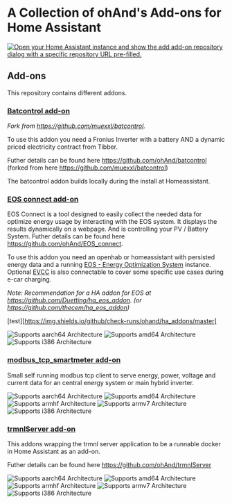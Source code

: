 # A Collection of ohAnd's Add-ons for Home Assistant


[![Open your Home Assistant instance and show the add add-on repository dialog with a specific repository URL pre-filled.](https://my.home-assistant.io/badges/supervisor_add_addon_repository.svg)](https://my.home-assistant.io/redirect/supervisor_add_addon_repository/?repository_url=https%3A%2F%2Fgithub.com%2Fohand%2Fha_addons)

## Add-ons

This repository contains different addons.


### [Batcontrol add-on](./batcontrol)

*Fork from https://github.com/muexxl/batcontrol.*

To use this addon you need a Fronius Inverter with a battery AND a dynamic priced electricity contract from Tibber.

Futher details can be found here https://github.com/ohAnd/batcontrol (forked from here https://github.com/muexxl/batcontrol)

The batcontrol addon builds locally during the install at Homeassistant.

<!-- ![Supports aarch64 Architecture][aarch64-shield]
![Supports amd64 Architecture][amd64-shield]
![Supports armhf Architecture][armhf-shield]
![Supports armv7 Architecture][armv7-shield]
![Supports i386 Architecture][i386-shield] -->

### [EOS connect add-on](./eos_connect)

EOS Connect is a tool designed to easily collect the needed data for optimize energy usage by interacting with the EOS system. It displays the results dynamically on a webpage. And is controlling your PV / Battery System. Futher details can be found here https://github.com/ohAnd/EOS_connect.

To use this addon you need an openhab or homeassistant with persisted energy data and a running [EOS - Energy Optimization System](https://github.com/Akkudoktor-EOS/EOS) instance. Optional [EVCC](https://github.com/evcc-io/hassio-addon) is also connectable to cover some specific use cases during e-car charging.

*Note: Recommendation for a HA addon for EOS at https://github.com/Duetting/ha_eos_addon. (or https://github.com/thecem/ha_eos_addon)*

<!-- Currently eos_connect builds directly on Homeassistant - it takes some time ;-) (pre builds are in dev) -->
[test][https://img.shields.io/github/check-runs/ohand/ha_addons/master]


![Supports aarch64 Architecture][aarch64-shield]
![Supports amd64 Architecture][amd64-shield]
![Supports i386 Architecture][i386-shield]

<!-- ![Supports armhf Architecture][armhf-shield] -->
<!-- ![Supports armv7 Architecture][armv7-shield] -->

### [modbus_tcp_smartmeter add-on](./modbus_tcp_smartmeter)

Small self running modbus tcp client to serve energy, power, voltage and current data for an central energy system or main hybrid inverter.

![Supports aarch64 Architecture][aarch64-shield]
![Supports amd64 Architecture][amd64-shield]
![Supports armhf Architecture][armhf-shield]
![Supports armv7 Architecture][armv7-shield]
![Supports i386 Architecture][i386-shield]

### [trmnlServer add-on](./trmnl_server)

This addons wrapping the trmnl server application to be a runnable docker in Home Assistant as an add-on.

Futher details can be found here https://github.com/ohAnd/trmnlServer

![Supports aarch64 Architecture][aarch64-shield]
![Supports amd64 Architecture][amd64-shield]
![Supports armhf Architecture][armhf-shield]
![Supports armv7 Architecture][armv7-shield]
![Supports i386 Architecture][i386-shield]



<!--

Notes to developers after forking or using the github template feature:
- While developing comment out the 'image' key from 'example/config.yaml' to make the supervisor build the addon
  - Remember to put this back when pushing up your changes.
- When you merge to the 'main' branch of your repository a new build will be triggered.
  - Make sure you adjust the 'version' key in 'example/config.yaml' when you do that.
  - Make sure you update 'example/CHANGELOG.md' when you do that.
  - The first time this runs you might need to adjust the image configuration on github container registry to make it public
  - You may also need to adjust the github Actions configuration (Settings > Actions > General > Workflow > Read & Write)
- Adjust the 'image' key in 'example/config.yaml' so it points to your username instead of 'home-assistant'.
  - This is where the build images will be published to.
- Rename the example directory.
  - The 'slug' key in 'example/config.yaml' should match the directory name.
- Adjust all keys/url's that points to 'home-assistant' to now point to your user/fork.
- Share your repository on the forums https://community.home-assistant.io/c/projects/9
- Do awesome stuff!
 -->

[aarch64-shield]: https://img.shields.io/badge/aarch64-yes-green.svg
[amd64-shield]: https://img.shields.io/badge/amd64-yes-green.svg
[armhf-shield]: https://img.shields.io/badge/armhf-yes-green.svg
[armv7-shield]: https://img.shields.io/badge/armv7-yes-green.svg
[i386-shield]: https://img.shields.io/badge/i386-yes-green.svg
